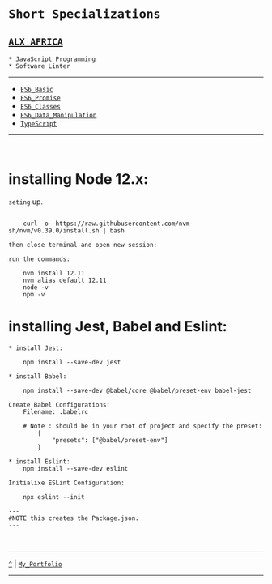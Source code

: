 # `Short Specializations`
[`ALX AFRICA`](https://www.alxafrica.com)
---
```
* JavaScript Programming
* Software Linter
```

---
* [`ES6_Basic`](https://github.com/TheeKingZa/alx-frontend-javascript/tree/master/0x00-ES6_basic/README.md)
* [`ES6_Promise`](https://github.com/TheeKingZa/alx-frontend-javascript/tree/master/0x01-ES6_promise/README.md)
* [`ES6_Classes`](https://github.com/TheeKingZa/alx-frontend-javascript/tree/master/0x02-ES6_classes/README.md)
* [`ES6_Data_Manipulation`](https://github.com/TheeKingZa/alx-frontend-javascript/blob/master/0x03-ES6_data_manipulation/README.md)
* [`TypeScript`](https://github.com/TheeKingZa/alx-frontend-javascript/blob/master/0x04-TypeScript/README.md)

---

<br/>

# installing Node 12.x:

`seting` up.

```

	curl -o- https://raw.githubusercontent.com/nvm-sh/nvm/v0.39.0/install.sh | bash

then close terminal and open new session:

run the commands:
	
	nvm install 12.11
	nvm alias default 12.11
	node -v
	npm -v
```

# installing Jest, Babel and Eslint:

``` 
* install Jest:

	npm install --save-dev jest

* install Babel:

	npm install --save-dev @babel/core @babel/preset-env babel-jest

Create Babel Configurations:
	Filename: .babelrc

	# Note : should be in your root of project and specify the preset:
		{
			"presets": ["@babel/preset-env"]
		} 

* install Eslint:
	npm install --save-dev eslint
	
Initialixe ESLint Configuration:

	npx eslint --init

---
#NOTE this creates the Package.json.
---

```
  
<br/>

---

[`^`](#short-specializations) | [`My_Portfolio`](https://github.com/TheeKingZa/Portfolio/blob/master/README.md)

---
